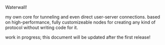 Waterwall!

my own core for tunneling and even direct user-server connections. based on high-performance, fully customizeable nodes for creating any kind of protocol without writing code for it.

work in progress; this document will be updated after the first release!


